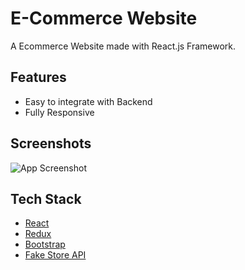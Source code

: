 # E-Commerce Website

A Ecommerce Website made with React.js Framework.



## Features

- Easy to integrate with Backend
- Fully Responsive


## Screenshots

![App Screenshot](https://i.ibb.co/fQ293tm/image.png)




## Tech Stack

* [React](https://reactjs.org/)
* [Redux](https://redux.js.org/)
* [Bootstrap](https://getbootstrap.com/)
* [Fake Store API](https://fakestoreapi.com/)







